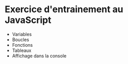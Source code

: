 # Exercice d'entrainement au JavaScript
* Variables
* Boucles
* Fonctions
* Tableaux
* Affichage dans la console
